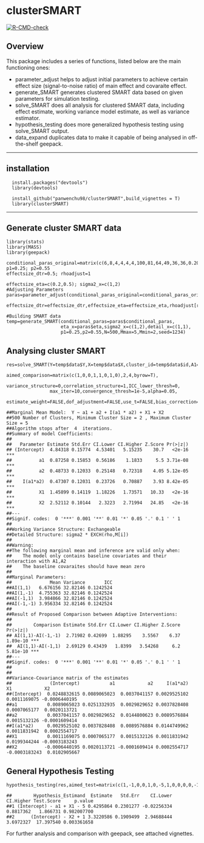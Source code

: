 # clusterSMART
<!-- badges: start -->
[![R-CMD-check](https://github.com/panwenchu98/clusterSMART/actions/workflows/check-release.yaml/badge.svg?branch=main)](https://github.com/panwenchu98/clusterSMART/actions/workflows/check-release.yaml)
<!-- badges: end -->

## Overview  
This package includes a series of functions, listed below are the main functioning ones: 
   * parameter_adjust helps to adjust initial parameters to achieve certain effect size (signal-to-noise ratio) of main effect and covaraite effect.
   * generate_SMART generates clustered SMART data based on given parameters for simulation testing.
   * solve_SMART does all analysis for clustered SMART data, including effect estimate, working variance model estimate, as well as variance estimator.
   * hypothesis_testing does more generalized hypothesis testing using solve_SMART output.
   * data_expand duplicates data to make it capable of being analysed in off-the-shelf geepack.
----

## installation  
```{r}
  install.packages("devtools")
  library(devtools)
```
```{r}
  install_github("panwenchu98/clusterSMART",build_vignettes = T)
  library(clusterSMART)
```

----
## Generate cluster SMART data 
```{r}
library(stats)
library(MASS)
library(geepack)

conditional_paras_original=matrix(c(6,8,4,4,4,4,100,81,64,49,36,36,0.20,0.18,0.16,0.14,0.12,0.10),6,3)
p1=0.25; p2=0.55
effectsize_dtr=0.5; rhoadjust=1

effectsize_eta=c(0.2,0.5); sigma2_x=c(1,2)
#Adjusting Parameters
paras=parameter_adjust(conditional_paras_original=conditional_paras_original,p1=p1,p2=p2,aimed_comparison=c(1,0,0,1),
             effectsize_dtr=effectsize_dtr,effectsize_eta=effectsize_eta,rhoadjust[rhoadjust],sigma2_x=sigma2_x)
             
#Building SMART data
temp=generate_SMART(conditional_paras=paras$conditional_paras,
                    eta_x=paras$eta,sigma2_x=c(1,2),detail_x=c(1,1),
                    p1=0.25,p2=0.55,N=500,Mmax=5,Mmin=2,seed=1234)
```

## Analysing cluster SMART
```{r}
res=solve_SMART(Y=temp$data$Y,X=temp$data$X,cluster_id=temp$data$id,A1=temp$data$A1,R=temp$data$R,A2=temp$data$A2,
                aimed_comparison=matrix(c(1,0,0,1,1,0,1,0),2,4,byrow=T),
                variance_structure=0,correlation_structure=1,ICC_lower_thresh=0,
                max_iter=10,convergence_thresh=1e-5,alpha=0.05,
                estimate_weight=FALSE,dof_adjustment=FALSE,use_t=FALSE,bias_correction=FALSE,verbose=3)
```

```{r}
##Marginal Mean Model:  Y ~ a1 + a2 + I(a1 * a2) + X1 + X2 
##500 Number of Clusters, Minimum Cluster Size = 2 , Maximum Cluster Size = 5 
##Algorithm stops after  4  iterations.
##Summary of model Coefficients:
##                                                                     
##   Parameter Estimate Std.Err CI.Lower CI.Higher Z.Score Pr(>|z|)    
## (Intercept)  4.84318 0.15774  4.53401   5.15235    30.7   <2e-16 ***
##          a1  0.87258 0.15853  0.56186    1.1833     5.5 3.71e-08 ***
##          a2  0.48733 0.12033  0.25148   0.72318    4.05 5.12e-05 ***
##    I(a1*a2)  0.47307 0.12031  0.23726   0.70887    3.93 8.42e-05 ***
##          X1  1.45899 0.14119  1.18226   1.73571   10.33   <2e-16 ***
##          X2  2.52112 0.10144   2.3223   2.71994   24.85   <2e-16 ***
##---
##Signif. codes:  0 '***' 0.001 '**' 0.01 '*' 0.05 '.' 0.1 ' ' 1
##
##Working Variance Structure: Exchangeable
##Detailed Structure: sigma2 * EXCH(rho,M[i])
##
##Warning:
##The following marginal mean and inference are valid only when:
##    The model only contains baseline covariates and their interaction with A1,A2
##    The baseline covaraites should have mean zero
##
##Marginal Parameters:
##              Mean Variance       ICC
##AI(1,1)   6.676156 32.82146 0.1242524
##AI(1,-1)  4.755363 32.82146 0.1242524
##AI(-1,1)  3.984866 32.82146 0.1242524
##AI(-1,-1) 3.956334 32.82146 0.1242524
##
##Result of Proposed Comparison between Adaptive Interventions:
##                                                                           
##        Comparison Estimate Std.Err CI.Lower CI.Higher Z.Score Pr(>|z|)    
## AI(1,1)-AI(-1,-1)  2.71982 0.42699  1.88295    3.5567    6.37 1.89e-10 ***
##  AI(1,1)-AI(-1,1)  2.69129 0.43439   1.8399   3.54268     6.2 5.81e-10 ***
##---
##Signif. codes:  0 '***' 0.001 '**' 0.01 '*' 0.05 '.' 0.1 ' ' 1
##
##
##Variance-Covariance matrix of the estimates
##              (Intercept)           a1            a2     I(a1*a2)            X1            X2
##(Intercept)  0.0248832615 0.0089065023  0.0037041157 0.0029525102  0.0011169075 -0.0006440195
##a1           0.0089065023 0.0251332935  0.0029829652 0.0037828408  0.0007065177  0.0020113721
##a2           0.0037041157 0.0029829652  0.0144800623 0.0089576884  0.0015132126 -0.0001609414
##I(a1*a2)     0.0029525102 0.0037828408  0.0089576884 0.0144749962  0.0011831942  0.0002554717
##X1           0.0011169075 0.0007065177  0.0015132126 0.0011831942  0.0199344244 -0.0003183243
##X2          -0.0006440195 0.0020113721 -0.0001609414 0.0002554717 -0.0003183243  0.0102905667
```

## General Hypothesis Testing
```{r}
hypothesis_testing(res,aimed_test=matrix(c(1,-1,0,0,1,0,-5,1,0,0,0,0,-1,1),2,7,byrow=T),alpha=0.05,use_t=TRUE)
```

```{r}
##        Hypothesis_Estimand  Estimate   Std.Err    CI.Lower CI.Higher Test.Score     p.value
##1 (Intercept) - a1 + X1 - 5 0.4295864 0.2301277 -0.02256334 0.8817362   1.866731 0.982007700
##2      (Intercept) - X2 + 1 3.3220586 0.1909499  2.94688444 3.6972327  17.397540 0.003361658
```

For further analysis and comparison with geepack, see attached vignettes.
